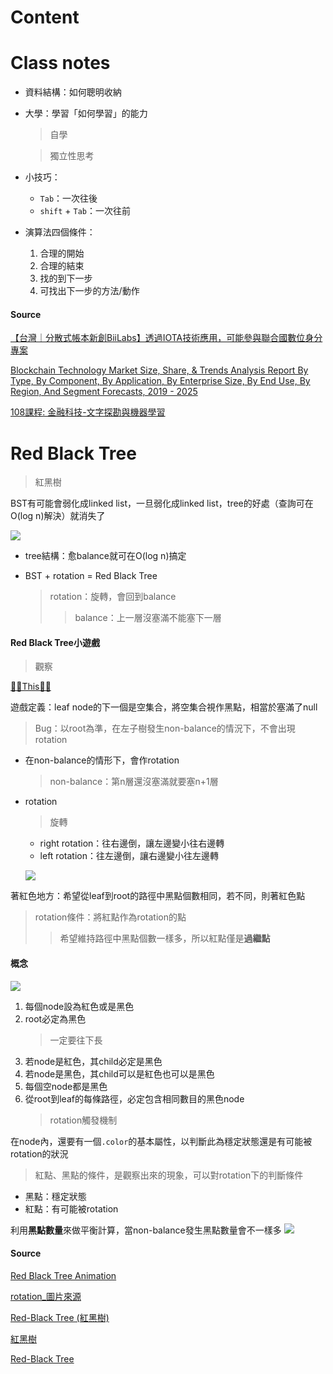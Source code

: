 # Content 


# Class notes

- 資料結構：如何聰明收納

- 大學：學習「如何學習」的能力
  > 自學
  
  > 獨立性思考
  
- 小技巧：
  - `Tab`：一次往後
  - `shift` + `Tab`：一次往前
  
- 演算法四個條件：
  1. 合理的開始 
  2. 合理的結束
  3. 找的到下一步
  4. 可找出下一步的方法/動作

#### Source
[【台灣｜分散式帳本新創BiiLabs】透過IOTA技術應用，可能參與聯合國數位身分專案](https://www.blocktempo.com/taiwan-biilabs-use-iota-building-did-with-un/)

[Blockchain Technology Market Size, Share, & Trends Analysis Report By Type, By Component, By Application, By Enterprise Size, By End Use, By Region, And Segment Forecasts, 2019 - 2025](https://www.grandviewresearch.com/industry-analysis/blockchain-technology-market)

[108課程: 金融科技-文字探勘與機器學習](http://18.217.252.187/%E8%AA%B2%E7%A8%8B%E6%9C%9F%E6%9C%AB%E6%88%90%E6%9E%9C%E7%99%BC%E8%A1%A8/)

# Red Black Tree
  > 紅黑樹

BST有可能會弱化成linked list，一旦弱化成linked list，tree的好處（查詢可在O(log n)解決）就消失了

![](https://yotsuba1022.gitbooks.io/data-structure-note/content/assets/rbtree-1.png)

- tree結構：愈balance就可在O(log n)搞定

- BST + rotation = Red Black Tree
  > rotation：旋轉，會回到balance
  >> balance：上一層沒塞滿不能塞下一層

#### Red Black Tree小遊戲
  > 觀察
  
 [✌🏻This🤞🏻](https://www.cs.usfca.edu/~galles/visualization/RedBlack.html)
 
遊戲定義：leaf node的下一個是空集合，將空集合視作黑點，相當於塞滿了null
  > Bug：以root為準，在左子樹發生non-balance的情況下，不會出現rotation

- 在non-balance的情形下，會作rotation
  > non-balance：第n層還沒塞滿就要塞n+1層

- rotation
  > 旋轉
    - right rotation：往右邊倒，讓左邊變小往右邊轉
    - left rotation：往左邊倒，讓右邊變小往左邊轉
    
    ![](https://upload.wikimedia.org/wikipedia/commons/3/31/Tree_rotation_animation_250x250.gif)

著紅色地方：希望從leaf到root的路徑中黑點個數相同，若不同，則著紅色點
  > rotation條件：將紅點作為rotation的點
  >> 希望維持路徑中黑點個數一樣多，所以紅點僅是**過繼點**


#### 概念

![](https://yotsuba1022.gitbooks.io/data-structure-note/content/assets/rbtree-2.png)

1. 每個node設為紅色或是黑色
2. root必定為黑色
    > 一定要往下長
3. 若node是紅色，其child必定是黑色
4. 若node是黑色，其child可以是紅色也可以是黑色
5. 每個空node都是黑色
6. 從root到leaf的每條路徑，必定包含相同數目的黑色node
    > rotation觸發機制
    
在node內，還要有一個`.color`的基本屬性，以判斷此為穩定狀態還是有可能被rotation的狀況
  > 紅點、黑點的條件，是觀察出來的現象，可以對rotation下的判斷條件
  - 黑點：穩定狀態
  - 紅點：有可能被rotation
 
利用**黑點數量**來做平衡計算，當non-balance發生黑點數量會不一樣多
![](https://upload.wikimedia.org/wikipedia/commons/thumb/6/66/Red-black_tree_example.svg/675px-Red-black_tree_example.svg.png)

#### Source
[Red Black Tree Animation](https://www.youtube.com/watch?time_continue=119&v=rcDF8IqTnyI&feature=emb_logo)

[rotation_圖片來源](https://en.wikipedia.org/wiki/Tree_rotation)

[Red-Black Tree (紅黑樹)](https://yotsuba1022.gitbooks.io/data-structure-note/content/1.4.3-red-black-tree.html)

[紅黑樹](https://zh.wikipedia.org/wiki/%E7%BA%A2%E9%BB%91%E6%A0%91)

[Red-Black Tree](http://www.ciaoshen.com/algorithm/2018/11/09/red-black-tree.html)
